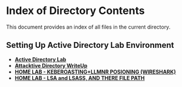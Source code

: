 # **Index of Directory Contents**

This document provides an index of all files in the current directory.

## **Setting Up Active Directory Lab Environment**

- [**Active Directory Lab**](https://github.com/Mmo-kali/write-ups/blob/main/ActiveDirectory/ActiveDirectoryLab.pdf)
- [**Attacktive Directory WriteUp**](https://github.com/Mmo-kali/write-ups/blob/main/ActiveDirectory/976fe1f8-ccef-40ef-80c6-83f8f555a550_Attacktive_Directory_Mm0.pdf)
- [**HOME LAB - KEBEROASTING+LLMNR POSIONING (WIRESHARK)**](https://github.com/Mmo-kali/write-ups/blob/main/ActiveDirectory/25f4f9aa-5c87-45b0-b3ae-ed51219d8e1c_LLMNR_Poisoning_and_KerberosHOMELAB.pdf)
- [**HOME LAB - LSA and LSASS, AND THERE FILE PATH**](https://github.com/Mmo-kali/write-ups/blob/main/ActiveDirectory/LSA_and_LSASS.pdf)
  

